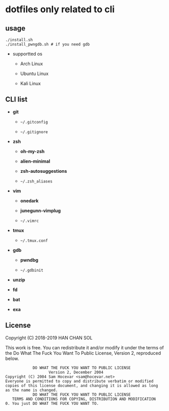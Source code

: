 # dotfiles only related to cli

## usage

```shell
./install.sh
./install_pwngdb.sh # if you need gdb
```

- supportted os

  - Arch Linux

  - Ubuntu Linux

  - Kali Linux

## CLI list

- **git**

  - `~/.gitconfig`

  - `~/.gitignore`

- **zsh**

  - **oh-my-zsh**

  - **alien-minimal** 

  - **zsh-autosuggestions**

  - `~/.zsh_aliases`

- **vim**

  - **onedark** 

  - **junegunn-vimplug**

  - `~/.vimrc`

- **tmux**

  - `~/.tmux.conf`

- **gdb**

  - **pwndbg** 

  - `~/.gdbinit`

- **unzip**

- **fd**

- **bat**

- **exa**

## License

Copyright (C) 2018-2019 HAN CHAN SOL

This work is free. You can redistribute it and/or modify it under the
terms of the Do What The Fuck You Want To Public License, Version 2,
reproduced below.

                DO WHAT THE FUCK YOU WANT TO PUBLIC LICENSE
                       Version 2, December 2004
    Copyright (C) 2004 Sam Hocevar <sam@hocevar.net>
    Everyone is permitted to copy and distribute verbatim or modified
    copies of this license document, and changing it is allowed as long
    as the name is changed.
                DO WHAT THE FUCK YOU WANT TO PUBLIC LICENSE
       TERMS AND CONDITIONS FOR COPYING, DISTRIBUTION AND MODIFICATION
    0. You just DO WHAT THE FUCK YOU WANT TO.
